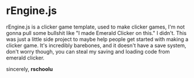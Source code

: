 # rEngine.js
rEngine.js is a clicker game template, used to make clicker games, I'm not gonna pull some bullshit like "I made Emerald Clicker on this." I didn't. This was just a little side project to maybe help people get started with making a clicker game. It's incredibly barebones, and it doesn't have a save system, don't worry though, you can steal my saving and loading code from emerald clicker.

sincerely, __rschoolu__
